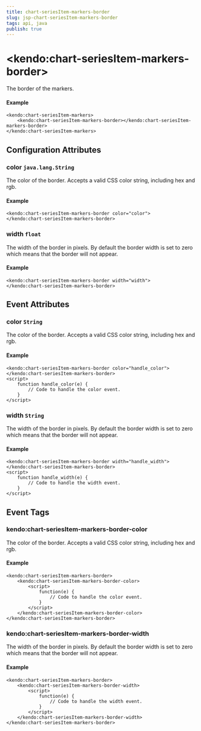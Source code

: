 ```yaml
---
title: chart-seriesItem-markers-border
slug: jsp-chart-seriesItem-markers-border
tags: api, java
publish: true
---
```


# \<kendo:chart-seriesItem-markers-border\>

The border of the markers.

#### Example
    <kendo:chart-seriesItem-markers>
        <kendo:chart-seriesItem-markers-border></kendo:chart-seriesItem-markers-border>
    </kendo:chart-seriesItem-markers>

## Configuration Attributes

### color `java.lang.String`

The color of the border. Accepts a valid CSS color string, including hex and rgb.

#### Example
    <kendo:chart-seriesItem-markers-border color="color">
    </kendo:chart-seriesItem-markers-border>

### width `float`

The width of the border in pixels. By default the border width is set to zero which means that the border will not appear.

#### Example
    <kendo:chart-seriesItem-markers-border width="width">
    </kendo:chart-seriesItem-markers-border>


## Event Attributes

### color `String`

The color of the border. Accepts a valid CSS color string, including hex and rgb.


#### Example
    <kendo:chart-seriesItem-markers-border color="handle_color">
    </kendo:chart-seriesItem-markers-border>
    <script>
        function handle_color(e) {
            // Code to handle the color event.
        }
    </script>

### width `String`

The width of the border in pixels. By default the border width is set to zero which means that the border will not appear.


#### Example
    <kendo:chart-seriesItem-markers-border width="handle_width">
    </kendo:chart-seriesItem-markers-border>
    <script>
        function handle_width(e) {
            // Code to handle the width event.
        }
    </script>

## Event Tags

### kendo:chart-seriesItem-markers-border-color

The color of the border. Accepts a valid CSS color string, including hex and rgb.


#### Example
    <kendo:chart-seriesItem-markers-border>
        <kendo:chart-seriesItem-markers-border-color>
            <script>
                function(e) {
                    // Code to handle the color event.
                }
            </script>
        </kendo:chart-seriesItem-markers-border-color>
    </kendo:chart-seriesItem-markers-border>

### kendo:chart-seriesItem-markers-border-width

The width of the border in pixels. By default the border width is set to zero which means that the border will not appear.


#### Example
    <kendo:chart-seriesItem-markers-border>
        <kendo:chart-seriesItem-markers-border-width>
            <script>
                function(e) {
                    // Code to handle the width event.
                }
            </script>
        </kendo:chart-seriesItem-markers-border-width>
    </kendo:chart-seriesItem-markers-border>

